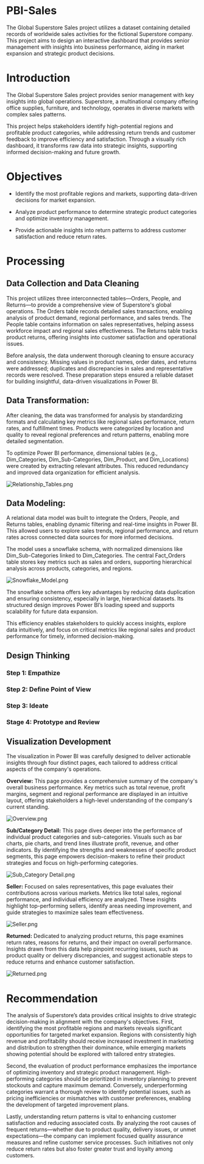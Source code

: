 # PBI-Sales
The Global Superstore Sales project utilizes a dataset containing detailed records of worldwide sales activities for the fictional Superstore company. This project aims to design an interactive dashboard that provides senior management with insights into business performance, aiding in market expansion and strategic product decisions.
# Introduction
The Global Superstore Sales project provides senior management with key insights into global operations. Superstore, a multinational company offering office supplies, furniture, and technology, operates in diverse markets with complex sales patterns.

This project helps stakeholders identify high-potential regions and profitable product categories, while addressing return trends and customer feedback to improve efficiency and satisfaction. Through a visually rich dashboard, it transforms raw data into strategic insights, supporting informed decision-making and future growth.
# Objectives
- Identify the most profitable regions and markets, supporting data-driven decisions for market expansion.

- Analyze product performance to determine strategic product categories and optimize inventory management.

- Provide actionable insights into return patterns to address customer satisfaction and reduce return rates.
# Processing
## Data Collection and Data Cleaning
This project utilizes three interconnected tables—Orders, People, and Returns—to provide a comprehensive view of Superstore's global operations. The Orders table records detailed sales transactions, enabling analysis of product demand, regional performance, and sales trends. The People table contains information on sales representatives, helping assess workforce impact and regional sales effectiveness. The Returns table tracks product returns, offering insights into customer satisfaction and operational issues.

Before analysis, the data underwent thorough cleaning to ensure accuracy and consistency. Missing values in product names, order dates, and returns were addressed; duplicates and discrepancies in sales and representative records were resolved. These preparation steps ensured a reliable dataset for building insightful, data-driven visualizations in Power BI.
## Data Transformation:
After cleaning, the data was transformed for analysis by standardizing formats and calculating key metrics like regional sales performance, return rates, and fulfillment times. Products were categorized by location and quality to reveal regional preferences and return patterns, enabling more detailed segmentation.

To optimize Power BI performance, dimensional tables (e.g., Dim_Categories, Dim_Sub-Categories, Dim_Product, and Dim_Locations) were created by extracting relevant attributes. This reduced redundancy and improved data organization for efficient analysis.

![Relationship_Tables.png](https://github.com/khangtran85/Business-Performance-Analysis-for-Sales/blob/main/Relationship_Tables.png)
## Data Modeling:
A relational data model was built to integrate the Orders, People, and Returns tables, enabling dynamic filtering and real-time insights in Power BI. This allowed users to explore sales trends, regional performance, and return rates across connected data sources for more informed decisions.

The model uses a snowflake schema, with normalized dimensions like Dim_Sub-Categories linked to Dim_Categories. The central Fact_Orders table stores key metrics such as sales and orders, supporting hierarchical analysis across products, categories, and regions.

![Snowflake_Model.png](https://github.com/khangtran85/Business-Performance-Analysis-for-Sales/blob/main/Snowflake_Model.png)

The snowflake schema offers key advantages by reducing data duplication and ensuring consistency, especially in large, hierarchical datasets. Its structured design improves Power BI’s loading speed and supports scalability for future data expansion.

This efficiency enables stakeholders to quickly access insights, explore data intuitively, and focus on critical metrics like regional sales and product performance for timely, informed decision-making.
## Design Thinking
### Step 1: Empathize
### Step 2: Define Point of View
### Step 3: Ideate
### Stage 4: Prototype and Review
## Visualization Development
The visualization in Power BI was carefully designed to deliver actionable insights through four distinct pages, each tailored to address critical aspects of the company's operations.

**Overview:** This page provides a comprehensive summary of the company's overall business performance. Key metrics such as total revenue, profit margins, segment and regional performance are displayed in an intuitive layout, offering stakeholders a high-level understanding of the company's current standing.

![Overview.png](https://github.com/khangtran85/Business-Performance-Analysis-for-Sales/blob/main/Overview.png)

**Sub/Category Detail:** This page dives deeper into the performance of individual product categories and sub-categories. Visuals such as bar charts, pie charts, and trend lines illustrate profit, revenue, and other indicators. By identifying the strengths and weaknesses of specific product segments, this page empowers decision-makers to refine their product strategies and focus on high-performing categories.

![Sub_Category Detail.png](https://github.com/khangtran85/Business-Performance-Analysis-for-Sales/blob/main/Sub_Category%20Detail.png)

**Seller:** Focused on sales representatives, this page evaluates their contributions across various markets. Metrics like total sales, regional performance, and individual efficiency are analyzed. These insights highlight top-performing sellers, identify areas needing improvement, and guide strategies to maximize sales team effectiveness.

![Seller.png](https://github.com/khangtran85/Business-Performance-Analysis-for-Sales/blob/main/Seller.png)

**Returned:** Dedicated to analyzing product returns, this page examines return rates, reasons for returns, and their impact on overall performance. Insights drawn from this data help pinpoint recurring issues, such as product quality or delivery discrepancies, and suggest actionable steps to reduce returns and enhance customer satisfaction.

![Returned.png](https://github.com/khangtran85/Business-Performance-Analysis-for-Sales/blob/main/Returned.png)
# Recommendation
The analysis of Superstore’s data provides critical insights to drive strategic decision-making in alignment with the company's objectives. First, identifying the most profitable regions and markets reveals significant opportunities for targeted market expansion. Regions with consistently high revenue and profitability should receive increased investment in marketing and distribution to strengthen their dominance, while emerging markets showing potential should be explored with tailored entry strategies.

Second, the evaluation of product performance emphasizes the importance of optimizing inventory and strategic product management. High-performing categories should be prioritized in inventory planning to prevent stockouts and capture maximum demand. Conversely, underperforming categories warrant a thorough review to identify potential issues, such as pricing inefficiencies or mismatches with customer preferences, enabling the development of targeted improvement plans.

Lastly, understanding return patterns is vital to enhancing customer satisfaction and reducing associated costs. By analyzing the root causes of frequent returns—whether due to product quality, delivery issues, or unmet expectations—the company can implement focused quality assurance measures and refine customer service processes. Such initiatives not only reduce return rates but also foster greater trust and loyalty among customers.
